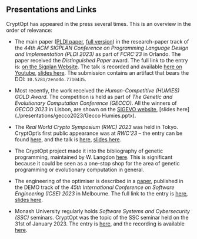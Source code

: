 ## Presentations and Links

CryptOpt has appeared in the press several times. This is an overview in the order of relevance:

- The main paper ([PLDI paper](./KuepperEWGCSTCCGWY23-PLDI23.pdf), [full version](./KuepperEWGCSTCCGWY23-PLDI23-full.pdf)) in the research-paper track of the _44th ACM SIGPLAN Conference on Programming Language Design and Implementation (PLDI 2023)_ as part of _FCRC’23_ in Orlando.
  The paper received the _Distinguished Paper_ award.
  The full link to the entry is: [on the Sigplan Website](https://pldi23.sigplan.org/details/pldi-2023-pldi/53/CryptOpt-Verified-Compilation-with-Randomized-Program-Search-for-Cryptographic-Primi).
  The talk is recorded and available [here on Youtube](https://www.youtube.com/live/1L1eKWwa6fE?si=AMxFIYHohAEEbQph), [slides here](./presentations/pldi23/presentation.pdf).
  The submission contains an artifact that bears the DOI: `10.5281/zenodo.7710435`.

- Most recently, the work received the _Human-Competitive (HUMIES) GOLD Award_.
  The competition is held as part of _The Genetic and Evolutionary Computation Conference (GECCO)_.
  All the winners of _GECCO 2023_ in Lisbon, are shown on the [SIGEVO website](https://gecco-2023.sigevo.org/Humies-Awards), [slides here](./presentations/gecco2023/Gecco Humies.pptx).

- The _Real World Crypto Symposium (RWC) 2023_ was held in Tokyo.
  CryptOpt’s first public appearance was at _RWC’23_ – the entry can be found [here](https://rwc.iacr.org/2023/program.php), and the talk is [here](https://youtu.be/lahO3de3k_0?t=2790), [slides here](./presentations/rwc23/presentation.pdf).

- The CryptOpt project made it into the bibliography of genetic programming, maintained by W. Langdon [here](http://gpbib.cs.ucl.ac.uk/gp-bibliography.bib).
  This is significant because it could be seen as a one-stop shop for the area of genetic programming or evolutionary computation in general.

- The engineering of the optimiser is described in a [paper](./KuepperEWGCSTCCGWY23-ICSE23-demo.pdf), published in the DEMO track of the _45th International Conference on Software Engineering (ICSE) 2023_ in Melbourne.
  The full link to the entry is [here](https://conf.researchr.org/details/icse-2023/icse-2023-demonstrations/3/CryptOpt-Automatic-Optimization-of-Straightline-Code), [slides here](./presentations/icse23/presentation.pdf).

- Monash University regularly holds _Software Systems and Cybersecurity (SSC)_ seminars.
  CryptOpt was the topic of the SSC seminar held on the 31st of January 2023.
  The entry is [here](https://www.monash.edu/it/ssc/seminars/2023/cryptopt-verified-compilation-with-random-program-search-for-cryptographic-primitives), and the recording is available [here](https://youtu.be/DZ0kaXNMtoA).

